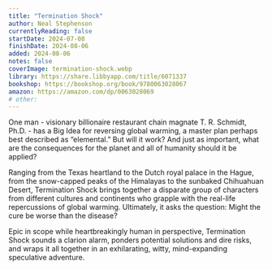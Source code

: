 ```yaml
---
title: "Termination Shock"
author: Neal Stephenson
currentlyReading: false
startDate: 2024-07-08
finishDate: 2024-08-06
added: 2024-08-06
notes: false
coverImage: termination-shock.webp
library: https://share.libbyapp.com/title/6071337
bookshop: https://bookshop.org/book/9780063028067
amazon: https://amazon.com/dp/0063028069
# other: 
---
```


One man - visionary billionaire restaurant chain magnate T. R. Schmidt, Ph.D. - has a Big Idea for reversing global warming, a master plan perhaps best described as “elemental.” But will it work? And just as important, what are the consequences for the planet and all of humanity should it be applied?  

Ranging from the Texas heartland to the Dutch royal palace in the Hague, from the snow-capped peaks of the Himalayas to the sunbaked Chihuahuan Desert, Termination Shock brings together a disparate group of characters from different cultures and continents who grapple with the real-life repercussions of global warming. Ultimately, it asks the question: Might the cure be worse than the disease?  

Epic in scope while heartbreakingly human in perspective, Termination Shock sounds a clarion alarm, ponders potential solutions and dire risks, and wraps it all together in an exhilarating, witty, mind-expanding speculative adventure.  